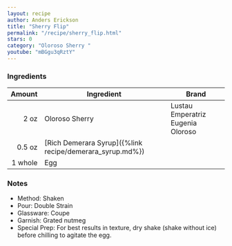 ```yaml
---
layout: recipe
author: Anders Erickson
title: "Sherry Flip"
permalink: "/recipe/sherry_flip.html"
stars: 0
category: "Oloroso Sherry "
youtube: "mBGgu3qRztY"
---
```


### Ingredients

|  Amount  | Ingredient               | Brand                                   |
| ------: | -------------------------------------------------------- | --------------------------------- |
|    2 oz | Oloroso Sherry                                           | Lustau Emperatriz Eugenia Oloroso |
|  0.5 oz | [Rich Demerara Syrup]({%link recipe/demerara_syrup.md%}) |
| 1 whole | Egg                                                      |

### Notes

- Method: Shaken
- Pour: Double Strain
- Glassware: Coupe
- Garnish: Grated nutmeg
- Special Prep: For best results in texture, dry shake (shake without ice) before chilling to agitate the egg.
